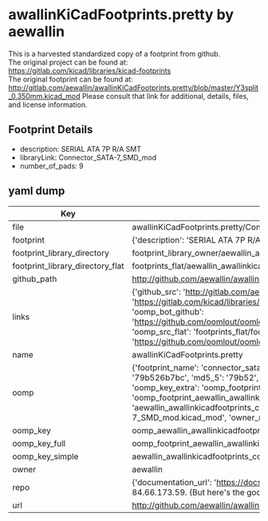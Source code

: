 # awallinKiCadFootprints.pretty by aewallin  
This is a harvested standardized copy of a footprint from github.  
The original project can be found at:  
https://gitlab.com/kicad/libraries/kicad-footprints  
The original footprint can be found at:
http://gitlab.com/aewallin/awallinKiCadFootprints.pretty/blob/master/Y3split_0.350mm.kicad_mod
Please consult that link for additional, details, files, and license information.  
## Footprint Details
* description: SERIAL ATA 7P R/A SMT  
* libraryLink: Connector_SATA-7_SMD_mod  
* number_of_pads: 9  
## yaml dump  
| Key | Value |  
| --- | --- |  
| file | awallinKiCadFootprints.pretty/Connector_SATA-7_SMD_mod.kicad_mod |  
| footprint | {'description': 'SERIAL ATA 7P R/A SMT', 'libraryLink': 'Connector_SATA-7_SMD_mod', 'number_of_pads': 9} |  
| footprint_library_directory | footprint_library_owner/aewallin_awallinKiCadFootprints.pretty |  
| footprint_library_directory_flat | footprints_flat/aewallin_awallinkicadfootprints_connector_sata_7_smd_mod/working |  
| github_path | http://github.com/aewallin/awallinKiCadFootprints.pretty/blob/master/Connector_SATA-7_SMD_mod.kicad_mod |  
| links | {'github_src': 'http://gitlab.com/aewallin/awallinKiCadFootprints.pretty/blob/master/Y3split_0.350mm.kicad_mod', 'github_src_repo': 'https://gitlab.com/kicad/libraries/kicad-footprints', 'oomp_bot': 'footprints/aewallin_awallinkicadfootprints_connector_sata_7_smd_mod/working', 'oomp_bot_github': 'https://github.com/oomlout/oomlout_oomp_footprint_bot/tree/main/footprints/aewallin_awallinkicadfootprints_connector_sata_7_smd_mod/working', 'oomp_src_flat': 'footprints_flat/footprints_flat/aewallin_awallinkicadfootprints_connector_sata_7_smd_mod/working', 'oomp_src_flat_github': 'https://github.com/oomlout/oomlout_oomp_footprint_src/tree/main/footprints_flat/aewallin_awallinkicadfootprints_connector_sata_7_smd_mod/working'} |  
| name | awallinKiCadFootprints.pretty |  
| oomp | {'footprint_name': 'connector_sata_7_smd_mod', 'library_name': 'awallinkicadfootprints', 'md5': '79b526b7bc9c6d77058d04a4ab0e4838', 'md5_10': '79b526b7bc', 'md5_5': '79b52', 'md5_6': '79b526', 'oomp_key': 'oomp_aewallin_awallinkicadfootprints_connector_sata_7_smd_mod', 'oomp_key_extra': 'oomp_footprint_aewallin_awallinkicadfootprints_connector_sata_7_smd_mod', 'oomp_key_full': 'oomp_footprint_aewallin_awallinkicadfootprints_connector_sata_7_smd_mod_79b526', 'oomp_key_simple': 'aewallin_awallinkicadfootprints_connector_sata_7_smd_mod', 'original_filename': 'awallinKiCadFootprints.pretty/Connector_SATA-7_SMD_mod.kicad_mod', 'owner_name': 'aewallin'} |  
| oomp_key | oomp_aewallin_awallinkicadfootprints_connector_sata_7_smd_mod |  
| oomp_key_full | oomp_footprint_aewallin_awallinkicadfootprints_connector_sata_7_smd_mod |  
| oomp_key_simple | aewallin_awallinkicadfootprints_connector_sata_7_smd_mod |  
| owner | aewallin |  
| repo | {'documentation_url': 'https://docs.github.com/rest/overview/resources-in-the-rest-api#rate-limiting', 'message': "API rate limit exceeded for 84.66.173.59. (But here's the good news: Authenticated requests get a higher rate limit. Check out the documentation for more details.)"} |  
| url | http://github.com/aewallin/awallinKiCadFootprints.pretty |  

